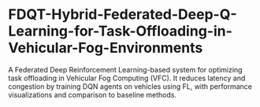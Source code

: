 # FDQT-Hybrid-Federated-Deep-Q-Learning-for-Task-Offloading-in-Vehicular-Fog-Environments
A Federated Deep Reinforcement Learning-based system for optimizing task offloading in Vehicular Fog Computing (VFC). It reduces latency and congestion by training DQN agents on vehicles using FL, with performance visualizations and comparison to baseline methods.
